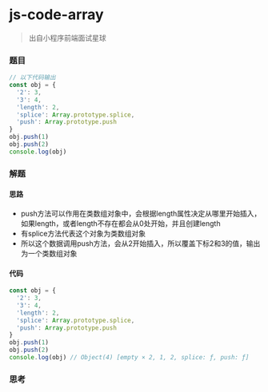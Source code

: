 # js-code-array

> 出自小程序前端面试星球

### 题目

```javascript
// 以下代码输出
const obj = {
  '2': 3,
  '3': 4,
  'length': 2,
  'splice': Array.prototype.splice,
  'push': Array.prototype.push
}
obj.push(1)
obj.push(2)
console.log(obj)
```



### 解题

#### 思路

* push方法可以作用在类数组对象中，会根据length属性决定从哪里开始插入，如果length，或者length不存在都会从0处开始，并且创建length
* 有splice方法代表这个对象为类数组对象
* 所以这个数据调用push方法，会从2开始插入，所以覆盖下标2和3的值，输出为一个类数组对象

#### 代码

```javascript
const obj = {
  '2': 3,
  '3': 4,
  'length': 2,
  'splice': Array.prototype.splice,
  'push': Array.prototype.push
}
obj.push(1)
obj.push(2)
console.log(obj) // Object(4) [empty × 2, 1, 2, splice: ƒ, push: ƒ]
```



### 思考

